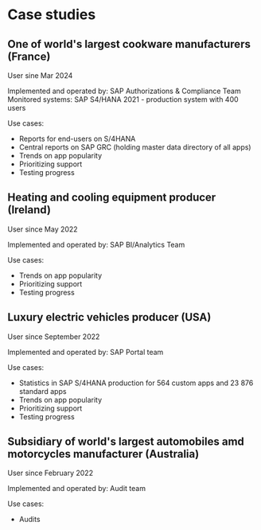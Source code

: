# Case studies

## One of world's largest cookware manufacturers (France)

User sine Mar 2024

Implemented and operated by: SAP Authorizations & Compliance Team<br>
Monitored systems: SAP S4/HANA 2021 - production system with 400 users

Use cases: 

- Reports for end-users on S/4HANA
- Central reports on SAP GRC (holding master data directory of all apps)
- Trends on app popularity
- Prioritizing support
- Testing progress

## Heating and cooling equipment producer (Ireland)

User since May 2022

Implemented and operated by: SAP BI/Analytics Team

Use cases: 

- Trends on app popularity
- Prioritizing support
- Testing progress

## Luxury electric vehicles producer (USA)

User since September 2022

Implemented and operated by: SAP Portal team

Use cases: 

- Statistics in SAP S/4HANA production for 564 custom apps and 23 876 standard apps 
- Trends on app popularity
- Prioritizing support
- Testing progress

## Subsidiary of world's largest automobiles amd motorcycles manufacturer (Australia)

User since February 2022

Implemented and operated by: Audit team

Use cases:

- Audits


